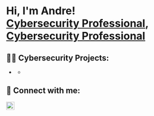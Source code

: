 <h1>Hi, I'm Andre! <br/><a href="https://github.com/andreparrish">Cybersecurity Professional</a>, <a href="https://www.linkedin.com/in/andre-parrish/">Cybersecurity Professional</a></h1>

<h2>👨‍💻 Cybersecurity Projects:</h2>

- <b></b>
  - [](https://github.com/)

<h2> 🤳 Connect with me:</h2>

[<img align="left" alt="AndreParrish | LinkedIn" width="22px" src="" />][linkedin]

[linkedin]: https://www.linkedin.com/in/andre-parrish

<!--
**andreparrish/andreparrish** is a ✨ _special_ ✨ repository because its `README.md` (this file) appears on your GitHub profile.

Here are some ideas to get you started:

- 🔭 I’m currently working on ...
- 🌱 I’m currently learning ...
- 👯 I’m looking to collaborate on ...
- 🤔 I’m looking for help with ...
- 💬 Ask me about ...
- 📫 How to reach me: ...
- 😄 Pronouns: He/Him
- ⚡ Fun fact: ...
-->
